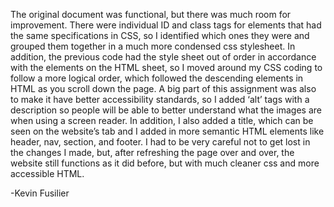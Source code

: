 The original document was functional, but there was much room for improvement. There were individual ID and class tags for elements that had the same specifications in CSS, so I identified which ones they were and grouped them together in a much more condensed css stylesheet. In addition, the previous code had the style sheet out of order in accordance with the elements on the HTML sheet, so I moved around my CSS coding to follow a more logical order, which followed the descending elements in HTML as you scroll down the page. A big part of this assignment was also to make it have better accessibility standards, so I added ‘alt’ tags with a description so people will be able to better understand what the images are when using a screen reader. In addition, I also added a title, which can be seen on the website’s tab and I added in more semantic HTML elements like header, nav, section, and footer. I had to be very careful not to get lost in the changes I made, but, after refreshing the page over and over, the website still functions as it did before, but with much cleaner css and more accessible HTML.

-Kevin Fusilier